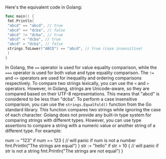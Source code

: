 Here's the equivalent code in Golang:
```go
func main() {
 fmt.Println(
 "abcd" == "abcd", // true
 "abcd" == "dcba", // false
 "abcd" != "dcba", // true
 "abcd" < "dcba", // true
 "abcd" > "dcba", // false
 strings.ToLower("ABCD") == "abcd", // true (case insensitive)
 )
}
```
In Golang, the `==` operator is used for value equality comparison, while the `===` operator is used for both value and type equality comparison. The `!=` and `<>` operators are used for inequality and ordering comparisons respectively.
To compare two strings lexically, you can use the `<` and `>` operators. However, in Golang, strings are Unicode-aware, so they are compared based on their UTF-8 representations. This means that "abcd" is considered to be less than "dcba".
To perform a case insensitive comparison, you can use the `strings.EqualFold()` function from the Go standard library. This function compares two strings while ignoring the case of each character.
Golang does not provide any built-in type system for comparing strings with different types. However, you can use type assertions to compare a string with a numeric value or another string of a different type. For example:

num := "123"
if num == 123 { // will panic if num is not a number
 fmt.Println("The strings are equal")
}
str := "hello"
if str > 10 { // will panic if str is not a string
 fmt.Println("The strings are not equal")
}

